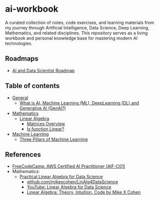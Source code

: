 # ai-workbook

A curated collection of notes, code exercises, and learning materials from my journey through Artificial Intelligence, Data Science, Deep Learning, Mathematics, and related disciplines. This repository serves as a living workbook and personal knowledge base for mastering modern AI technologies.

## Roadmaps
- [AI and Data Scientist Roadmap](https://roadmap.sh/ai-data-scientist)

## Table of contents
- [General](#general)
    - [What is AI, Machine Learning (ML), DeepLearning (DL) and Generative AI (GenAI?)](./general/what-is-ai-ml-dl-genai/)
- [Mathematics](#mathematics)
    - [Linear Algebra](./linear-algebra/)
        - [Matrices Overview](./linear-algebra/matrices/)
        - [Is function Linear?](./linear-algebra/is-linear/)
- [Machine Learning](#machine-learning)
    - [Three Pillars of Machine Learning](./machine-learning/ml-data-model-learning/)

## References
- [FreeCodeCamp: AWS Certified AI Practitioner (AIF-C01)](https://www.youtube.com/watch?v=WZeZZ8_W-M4)
- Mathematics:
    - [Practical Linear Algebra for Data Science](https://www.amazon.com/Practical-Linear-Algebra-Data-Science/dp/1098120612)
        - [github.com/mikexcohen/LinAlg4DataScience](https://github.com/mikexcohen/LinAlg4DataScience)
        - [YouTube: Linear Algebra for Data Science](https://www.youtube.com/watch?v=Vpei9S9mFyM&list=PLn0OLiymPak3REyB3XNqqqsRAhZ3LSEH8)
        - [Linear Algebra: Theory, Intuition, Code by Mike X Cohen](https://agorism.dev/book/math/linalg/linear-algebra_theory_intuition_code-by-mike-x-cohen.pdf)